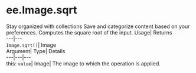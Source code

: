  
#  ee.Image.sqrt 
Stay organized with collections  Save and categorize content based on your preferences. 
Computes the square root of the input. Usage| Returns  
---|---  
`Image.sqrt()`| Image  
Argument| Type| Details  
---|---|---  
this: `value`| Image| The image to which the operation is applied.  
